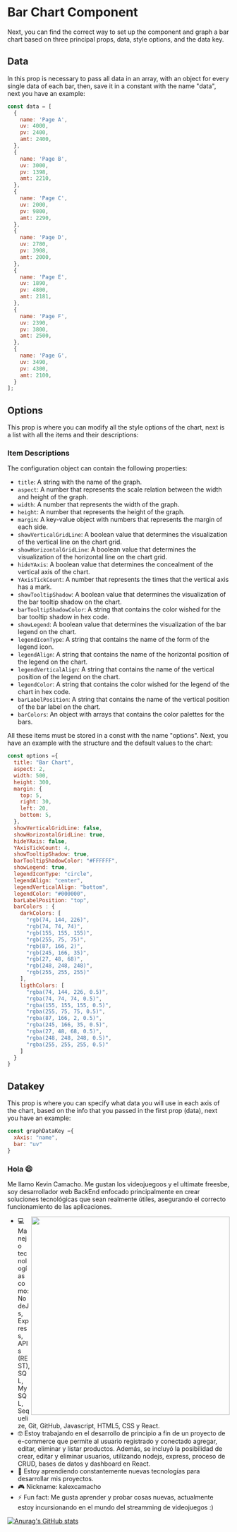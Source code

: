 # Bar Chart Component

Next, you can find the correct way to set up the component and graph a bar chart based on three principal props, data, style options, and the data key.

## Data

In this prop is necessary to pass all data in an array, with an object for every single data of each bar, then, save it in a constant with the name "data", next you have an example:

```js
const data = [
  {
    name: 'Page A',
    uv: 4000,
    pv: 2400,
    amt: 2400,
  },
  {
    name: 'Page B',
    uv: 3000,
    pv: 1398,
    amt: 2210,
  },
  {
    name: 'Page C',
    uv: 2000,
    pv: 9800,
    amt: 2290,
  },
  {
    name: 'Page D',
    uv: 2780,
    pv: 3908,
    amt: 2000,
  },
  {
    name: 'Page E',
    uv: 1890,
    pv: 4800,
    amt: 2181,
  },
  {
    name: 'Page F',
    uv: 2390,
    pv: 3800,
    amt: 2500,
  },
  {
    name: 'Page G',
    uv: 3490,
    pv: 4300,
    amt: 2100,
  }
];
```

## Options

This prop is where you can modify all the style options of the chart, next is a list with all the items and their descriptions:

### Item Descriptions

The configuration object can contain the following properties:

- `title`: A string with the name of the graph.
- `aspect`: A number that represents the scale relation between the width and height of the graph.
- `width`: A number that represents the width of the graph.
- `height`: A number that represents the height of the graph.
- `margin`: A key-value object with numbers that represents the margin of each side.
- `showVerticalGridLine`: A boolean value that determines the visualization of the vertical line on the chart grid.
- `showHorizontalGridLine`: A boolean value that determines the visualization of the horizontal line on the chart grid.
- `hideYAxis`: A boolean value that determines the concealment of the vertical axis of the chart.
- `YAxisTickCount`: A number that represents the times that the vertical axis has a mark.
- `showTooltipShadow`: A boolean value that determines the visualization of the bar tooltip shadow on the chart.
- `barTooltipShadowColor`: A string that contains the color wished for the bar tooltip shadow in hex code.
- `showLegend`: A boolean value that determines the visualization of the bar legend on the chart.
- `legendIconType`: A string that contains the name of the form of the legend icon.
- `legendAlign`: A string that contains the name of the horizontal position of the legend on the chart.
- `legendVerticalAlign`: A string that contains the name of the vertical position of the legend on the chart.
- `legendColor`: A string that contains the color wished for the legend of the chart in hex code.
- `barLabelPosition`: A string that contains the name of the vertical position of the bar label on the chart.
- `barColors`: An object with arrays that contains the color palettes for the bars.

All these items must be stored in a const with the name "options". Next, you have an example with the structure and the default values to the chart:

```js
const options ={
  title: "Bar Chart",
  aspect: 2,
  width: 500,
  height: 300,
  margin: {
    top: 5,
    right: 30,
    left: 20,
    bottom: 5,
  },
  showVerticalGridLine: false,
  showHorizontalGridLine: true,
  hideYAxis: false,
  YAxisTickCount: 4,
  showTooltipShadow: true,
  barTooltipShadowColor: "#FFFFFF",
  showLegend: true,
  legendIconType: "circle",
  legendAlign: "center",
  legendVerticalAlign: "bottom",
  legendColor: "#000000",
  barLabelPosition: "top",
  barColors : {
    darkColors: [
      "rgb(74, 144, 226)",
      "rgb(74, 74, 74)",
      "rgb(155, 155, 155)",
      "rgb(255, 75, 75)",
      "rgb(87, 166, 2)",
      "rgb(245, 166, 35)",
      "rgb(27, 48, 68)",
      "rgb(248, 248, 248)",
      "rgb(255, 255, 255)"
    ],
    ligthColors: [
      "rgba(74, 144, 226, 0.5)",
      "rgba(74, 74, 74, 0.5)",
      "rgba(155, 155, 155, 0.5)",
      "rgba(255, 75, 75, 0.5)",
      "rgba(87, 166, 2, 0.5)",
      "rgba(245, 166, 35, 0.5)",
      "rgba(27, 48, 68, 0.5)",
      "rgba(248, 248, 248, 0.5)",
      "rgba(255, 255, 255, 0.5)"
    ]
  }
}
```
## Datakey

This prop is where you can specify what data you will use in each axis of the chart, based on the info that you passed in the first prop (data), next you have an example:

```js
const graphDataKey ={
  xAxis: "name",
  bar: "uv"
}
```


### Hola 😄

Me llamo Kevin Camacho. Me gustan los videojuegoos y el ultimate freesbe, soy desarrollador web BackEnd enfocado principalmente en crear soluciones tecnológicas que sean realmente útiles, asegurando el correcto funcionamiento de las aplicaciones. 

<img src="https://user-images.githubusercontent.com/97989061/164719491-d844a091-c763-4dc8-b220-f7256989adeb.png" align="right" width=450px></img>

- 💻 Manejo tecnologías como: NodeJs, Express, APIs (REST), SQL, MySQL, Sequelize, Git, GitHub, Javascript, HTML5, CSS y React.
- 🤓 Estoy trabajando en el desarrollo de principio a fin de un proyecto de e-commerce que permite al usuario registrado y conectado agregar, editar, eliminar y listar productos. Además, se incluyó la posibilidad de crear, editar y eliminar usuarios, utilizando nodejs, express, proceso de CRUD, bases de datos y dashboard en React.
- 🧠 Estoy aprendiendo constantemente nuevas tecnologías para desarrollar mis proyectos.
- 🎮 Nickname: kalexcamacho 
- ⚡ Fun fact: Me gusta aprender y probar cosas nuevas, actualmente estoy incursionando en el mundo del streamming de videojuegos :) 

[![Anurag's GitHub stats](https://github-readme-stats.vercel.app/api?username=kalexcamacho&hide=stars&show_icons=true&theme=tokyonight&border_radius=10px&hide_border=true)](https://github.com/anuraghazra/github-readme-stats)
